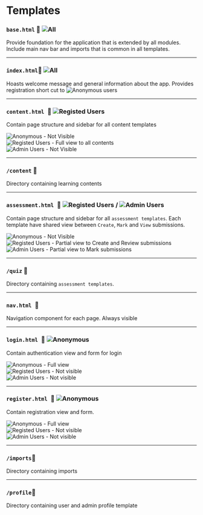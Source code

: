 # Templates

### `base.html` :small_blue_diamond: ![All](https://img.shields.io/badge/-All-green.svg)
Provide foundation for the application that is extended by all modules. Include main nav bar and imports that 
is common in all templates. 

---

### `index.html`:small_blue_diamond: ![All](https://img.shields.io/badge/-All-green.svg)
Hoasts welcome message and general information about the app. Provides registration short cut to ![Anonymous](https://img.shields.io/badge/-Anonymous-black.svg) users

---
### `content.html `:small_blue_diamond: ![Registed Users](https://img.shields.io/badge/-User-yellow.svg)
Contain page structure and sidebar for all content templates 

![Anonymous](https://img.shields.io/badge/-Anonymous-black.svg) - Not Visible  
![Registed Users](https://img.shields.io/badge/-User-yellow.svg) - Full view to all contents    
![Admin Users](https://img.shields.io/badge/-Admin-blue.svg) - Not Visible  

---

### `/content` :small_red_triangle_down: 
Directory containing learning contents 

---

### `assessment.html `:small_blue_diamond: ![Registed Users](https://img.shields.io/badge/-User-yellow.svg) / ![Admin Users](https://img.shields.io/badge/-Admin-blue.svg)  
Contain page structure and sidebar for all `assessment templates`. Each template have shared view between `Create`, `Mark` and `View` submissions. 

![Anonymous](https://img.shields.io/badge/-Anonymous-black.svg) - Not Visible  
![Registed Users](https://img.shields.io/badge/-User-yellow.svg) - Partial view to Create and Review submissions    
![Admin Users](https://img.shields.io/badge/-Admin-blue.svg) -  Partial view to Mark submissions

---

### `/quiz` :small_red_triangle_down: 
Directory containing `assessment templates`.

---

### `nav.html `:small_blue_diamond: 
Navigation component for each page. Always visible 

---

### `login.html `:small_blue_diamond: ![Anonymous](https://img.shields.io/badge/-Anonymous-black.svg)
Contain authentication view and form for login

![Anonymous](https://img.shields.io/badge/-Anonymous-black.svg) - Full view  
![Registed Users](https://img.shields.io/badge/-User-yellow.svg) - Not visible  
![Admin Users](https://img.shields.io/badge/-Admin-blue.svg) -  Not visible

--- 

### `register.html `:small_blue_diamond: ![Anonymous](https://img.shields.io/badge/-Anonymous-black.svg)
Contain registration view and form.

![Anonymous](https://img.shields.io/badge/-Anonymous-black.svg) - Full view  
![Registed Users](https://img.shields.io/badge/-User-yellow.svg) - Not visible  
![Admin Users](https://img.shields.io/badge/-Admin-blue.svg) -  Not visible

--- 

### `/imports`:small_red_triangle_down: 
Directory containing imports 

--- 

### `/profile`:small_red_triangle_down: 
Directory containing user and admin profile template 




